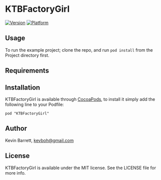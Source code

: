 # KTBFactoryGirl

[![Version](http://cocoapod-badges.herokuapp.com/v/KTBFactoryGirl/badge.png)](http://cocoadocs.org/docsets/KTBFactoryGirl)
[![Platform](http://cocoapod-badges.herokuapp.com/p/KTBFactoryGirl/badge.png)](http://cocoadocs.org/docsets/KTBFactoryGirl)

## Usage

To run the example project; clone the repo, and run `pod install` from the Project directory first.

## Requirements

## Installation

KTBFactoryGirl is available through [CocoaPods](http://cocoapods.org), to install
it simply add the following line to your Podfile:

    pod "KTBFactoryGirl"

## Author

Kevin Barrett, kevboh@gmail.com

## License

KTBFactoryGirl is available under the MIT license. See the LICENSE file for more info.

